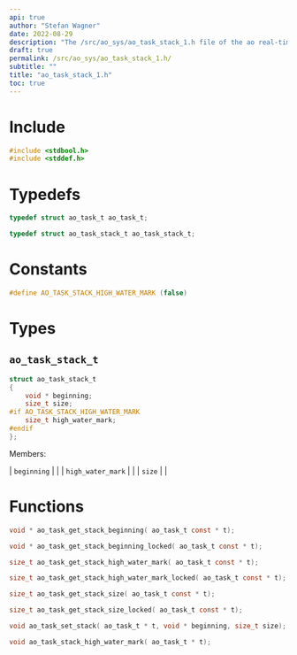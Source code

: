 ```yaml
---
api: true
author: "Stefan Wagner"
date: 2022-08-29
description: "The /src/ao_sys/ao_task_stack_1.h file of the ao real-time operating system."
draft: true
permalink: /src/ao_sys/ao_task_stack_1.h/
subtitle: ""
title: "ao_task_stack_1.h"
toc: true
---
```


# Include

```c
#include <stdbool.h>
#include <stddef.h>
```

# Typedefs

```c
typedef struct ao_task_t ao_task_t;
```

```c
typedef struct ao_task_stack_t ao_task_stack_t;
```

# Constants

```c
#define AO_TASK_STACK_HIGH_WATER_MARK (false)
```

# Types

## `ao_task_stack_t`

```c
struct ao_task_stack_t
{
    void * beginning;
    size_t size;
#if AO_TASK_STACK_HIGH_WATER_MARK
    size_t high_water_mark;
#endif
};
```

Members:

| `beginning` | |
| `high_water_mark` | |
| `size` | |

# Functions

```c
void * ao_task_get_stack_beginning( ao_task_t const * t);
```

```c
void * ao_task_get_stack_beginning_locked( ao_task_t const * t);
```

```c
size_t ao_task_get_stack_high_water_mark( ao_task_t const * t);
```

```c
size_t ao_task_get_stack_high_water_mark_locked( ao_task_t const * t);
```

```c
size_t ao_task_get_stack_size( ao_task_t const * t);
```

```c
size_t ao_task_get_stack_size_locked( ao_task_t const * t);
```

```c
void ao_task_set_stack( ao_task_t * t, void * beginning, size_t size);
```

```c
void ao_task_stack_high_water_mark( ao_task_t * t);
```

